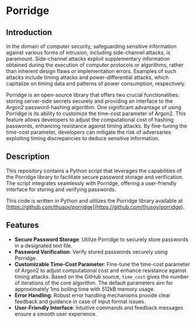 # Porridge

## Introduction

In the domain of computer security, safeguarding sensitive information against various forms of intrusion, including side-channel attacks, is paramount. Side-channel attacks exploit supplementary information obtained during the execution of computer protocols or algorithms, rather than inherent design flaws or implementation errors. Examples of such attacks include timing attacks and power-differential attacks, which capitalize on timing data and patterns of power consumption, respectively.

Porridge is an open-source library that offers two crucial functionalities: storing server-side secrets securely and providing an interface to the Argon2 password-hashing algorithm. One significant advantage of using Porridge is its ability to customize the time-cost parameter of Argon2. This feature allows developers to adjust the computational cost of hashing passwords, enhancing resistance against timing attacks. By fine-tuning the time-cost parameter, developers can mitigate the risk of adversaries exploiting timing discrepancies to deduce sensitive information.

## Description

This repository contains a Python script that leverages the capabilities of the Porridge library to facilitate secure password storage and verification. The script integrates seamlessly with Porridge, offering a user-friendly interface for storing and verifying passwords.

This code is written in Python and utilizes the Porridge library available at [https://github.com/thusoy/porridge](https://github.com/thusoy/porridge).

## Features

- **Secure Password Storage**: Utilize Porridge to securely store passwords in a designated text file.
- **Password Verification**: Verify stored passwords securely using Porridge.
- **Customizable Time-Cost Parameter**: Fine-tune the time-cost parameter of Argon2 to adjust computational cost and enhance resistance against timing attacks. Based on the GitHub source, `time_cost` gives the number of iterations of the core algorithm. The default parameters aim for approximately 1ms boiling time with 512kB memory usage.
- **Error Handling**: Robust error handling mechanisms provide clear feedback and guidance in case of input format issues.
- **User-Friendly Interface**: Intuitive commands and feedback messages ensure a smooth user experience.

